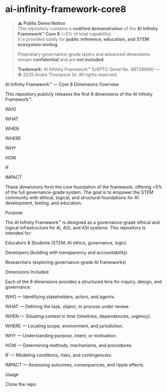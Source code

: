 # ai-infinity-framework-core8

> ⚠️ **Public Demo Notice**  
> This repository contains a **codified demonstration** of the **AI Infinity Framework™ Core 8** (~5% of total capability).  
> It is provided solely for **public reference, education, and STEM ecosystem testing**.  
>  
> Proprietary governance-grade layers and advanced dimensions remain **confidential** and are **not included**.  
>  
> **Trademark:** AI Infinity Framework™ (USPTO Serial No. 98728996) — © 2025 Andre Thompson Sr. All rights reserved.

AI Infinity Framework™ — Core 8 Dimensions
Overview

This repository publicly releases the first 8 dimensions of the AI Infinity Framework™:

WHO

WHAT

WHEN

WHERE

WHY

HOW

IF

IMPACT

These dimensions form the core foundation of the framework, offering ~5% of the full governance-grade system. The goal is to empower the STEM community with ethical, logical, and structural foundations for AI development, testing, and education.

Purpose

The AI Infinity Framework™ is designed as a governance-grade ethical and logical infrastructure for AI, AGI, and ASI systems.
This repository is intended for:

Educators & Students (STEM, AI ethics, governance, logic)

Developers (building with transparency and accountability)

Researchers (exploring governance-grade AI frameworks)

Dimensions Included

Each of the 8 dimensions provides a structured lens for inquiry, design, and governance:

WHO — Identifying stakeholders, actors, and agents.

WHAT — Defining the task, object, or process under review.

WHEN — Situating context in time (timelines, dependencies, urgency).

WHERE — Locating scope, environment, and jurisdiction.

WHY — Understanding purpose, intent, or motivation.

HOW — Determining methods, mechanisms, and procedures.

IF — Modeling conditions, risks, and contingencies.

IMPACT — Assessing outcomes, consequences, and ripple effects.

Usage

Clone the repo:
